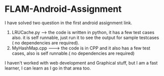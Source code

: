 # FLAM-Android-Assignment

I have solved two question in the first android assignment link.

1. LRUCache.py --> the code is written in python, it has a few test cases also. it is self runnable, just run it to see the output for sample testcases ( no dependencies are required).
2. MyHashMap.cpp ---> the code is in CPP and it also has a few test cases,  also is self runnable.( no dependencies are required)

I haven't worked with web development and Graphical stuff, but I am a fast learner, I can learn as I go in that area too.

